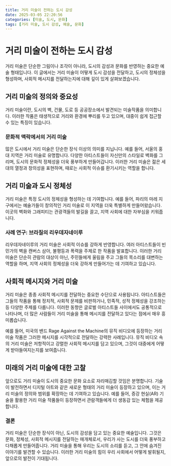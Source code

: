 ```yaml
---
title: 거리 미술이 전하는 도시 감성
date: 2025-03-05 22:20:56
categories: [미술, 도시, 문화]
tags: [거리 미술, 도시 감성, 예술, 문화]
---
```


# 거리 미술이 전하는 도시 감성

거리 미술은 단순한 그림이나 조각이 아니라, 도시의 감성과 문화를 반영하는 중요한 예술 형태입니다. 이 글에서는 거리 미술이 어떻게 도시 감성을 전달하고, 도시의 정체성을 형성하며, 사회적 메시지를 전달하는지에 대해 깊이 있게 살펴보겠습니다.

## 거리 미술의 정의와 중요성

거리 미술이란, 도시의 벽, 건물, 도로 등 공공장소에서 발견되는 미술작품을 의미합니다. 이러한 작품은 태생적으로 거리와 환경에 뿌리를 두고 있으며, 대중이 쉽게 접근할 수 있는 특징이 있습니다. 

### 문화적 맥락에서의 거리 미술

많은 도시에서 거리 미술은 단순한 장식 이상의 의미를 지닙니다. 예를 들어, 서울의 홍대 지역은 거리 미술로 유명합니다. 다양한 아티스트들이 자신만의 스타일로 벽화를 그리며, 도시의 문화적 정체성을 더욱 풍부하게 만들어갑니다. 이러한 거리 미술은 젊은 세대의 열정과 창의성을 표현하며, 때로는 사회적 이슈를 환기시키는 역할을 합니다.

## 거리 미술과 도시 정체성

거리 미술은 특정 도시의 정체성을 형성하는 데 기여합니다. 예를 들어, 파리의 마레 지구에서는 예술가들이 창의적인 거리 미술로 이 지역을 더욱 특별하게 만들어왔습니다. 이곳의 벽화와 그래피티는 관광객들의 발길을 끌고, 지역 사회에 대한 자부심을 키워줍니다.

### 사례 연구: 브라질의 리우데자네이루

리우데자네이루의 거리 미술은 사회적 이슈를 강하게 반영합니다. 여러 아티스트들이 빈민가의 벽을 캔버스 삼아, 불평등과 폭력을 주제로 한 작품을 발표합니다. 이러한 거리 미술은 단순히 관람의 대상이 아닌, 주민들에게 울림을 주고 그들의 목소리를 대변하는 역할을 하며, 지역 사회의 정체성을 더욱 강하게 만들어가는 데 기여하고 있습니다.

## 사회적 메시지와 거리 미술

거리 미술은 종종 사회적 메시지를 전달하는 중요한 수단으로 사용됩니다. 아티스트들은 그들의 작품을 통해 정치적, 사회적 문제를 비판하거나, 민족적, 성적 정체성을 강조하는 등 다양한 주제를 다룹니다. 이러한 동향은 글로벌 아티스트들 사이에서도 공통적으로 나타나며, 더 많은 사람들이 거리 미술을 통해 메시지를 전달하고 있다는 점에서 매우 흥미롭습니다.

예를 들어, 미국의 밴드 Rage Against the Machine의 뮤직 비디오에 등장하는 거리 미술 작품은 그러한 메시지를 시각적으로 전달하는 강력한 사례입니다. 뮤직 비디오 속의 거리 미술은 저항적이고 강렬한 사회적 메시지를 담고 있으며, 그것이 대중에게 어떻게 받아들여지는지를 보여줍니다.

## 미래의 거리 미술에 대한 고찰

앞으로도 거리 미술이 도시의 중요한 문화 요소로 자리매김할 것임은 분명합니다. 기술이 발전하면서 디지털 아트와 같은 새로운 형태의 거리 미술이 등장하고 있으며, 이는 거리 미술의 정의와 범위를 확장하는 데 기여하고 있습니다. 예를 들어, 증강 현실(AR) 기술을 활용한 거리 미술 작품들이 등장하면서 관람객들에게 더 생동감 있는 체험을 제공합니다.

### 결론

거리 미술은 단순한 장식이 아닌, 도시의 감성을 담고 있는 중요한 예술입니다. 그것은 문화, 정체성, 사회적 메시지를 전달하는 매개체로서, 우리가 사는 도시를 더욱 풍부하고 다채롭게 만들어줍니다. 거리 미술을 통해 우리는 도시의 소리를 듣고, 그 안에 숨겨진 이야기를 발견할 수 있습니다. 이러한 거리 미술의 힘이 우리 사회에서 어떻게 발휘될지, 앞으로의 발전이 기대됩니다.